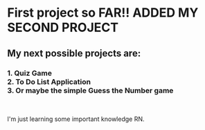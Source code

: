 <h1>
  First project so FAR!!
  ADDED MY SECOND PROJECT
</h1>

<h2>
  My next possible projects are: 
</h2>

<h3>
  1. Quiz Game <br>
  2. To Do List Application <br>
  3. Or maybe the simple Guess the Number game
</h3>

<br>
<p>
  I'm just learning some important knowledge RN. 
  
  
</p>

